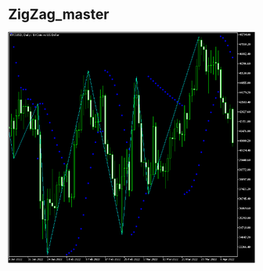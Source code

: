 # ZigZag_master

![ZigZagOnParabolic shows a consolidation phase and a breakout](https://github.com/EarnForex/ZigZagOnParabolic/blob/main/README_Images/zigzag-on-parabolic-trend-consolidation-breakouts.png)

